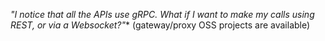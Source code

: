 *"I notice that all the APIs use gRPC. What if I want to make my calls using REST, or via a Websocket?"** (gateway/proxy OSS projects are available) 